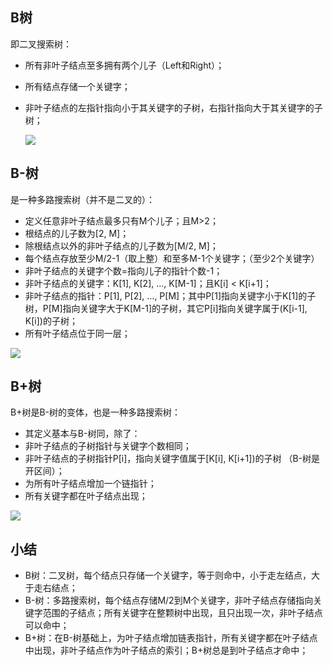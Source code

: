 ## B树
即二叉搜索树：

* 所有非叶子结点至多拥有两个儿子（Left和Right）；
* 所有结点存储一个关键字；
* 非叶子结点的左指针指向小于其关键字的子树，右指针指向大于其关键字的子树；

  ![](http://p.blog.csdn.net/images/p_blog_csdn_net/manesking/1.JPG)

## B-树
是一种多路搜索树（并不是二叉的）：

* 定义任意非叶子结点最多只有M个儿子；且M>2；
* 根结点的儿子数为[2, M]；
* 除根结点以外的非叶子结点的儿子数为[M/2, M]；
* 每个结点存放至少M/2-1（取上整）和至多M-1个关键字；（至少2个关键字）
* 非叶子结点的关键字个数=指向儿子的指针个数-1；
* 非叶子结点的关键字：K[1], K[2], …, K[M-1]；且K[i] < K[i+1]；
* 非叶子结点的指针：P[1], P[2], …, P[M]；其中P[1]指向关键字小于K[1]的子树，P[M]指向关键字大于K[M-1]的子树，其它P[i]指向关键字属于(K[i-1], K[i])的子树；
* 所有叶子结点位于同一层；

![](http://p.blog.csdn.net/images/p_blog_csdn_net/manesking/4.JPG)

## B+树
B+树是B-树的变体，也是一种多路搜索树：

* 其定义基本与B-树同，除了：
* 非叶子结点的子树指针与关键字个数相同；
* 非叶子结点的子树指针P[i]，指向关键字值属于[K[i], K[i+1])的子树
（B-树是开区间）；
* 为所有叶子结点增加一个链指针；
* 所有关键字都在叶子结点出现；

![](http://p.blog.csdn.net/images/p_blog_csdn_net/manesking/5.JPG)

## 小结

* B树：二叉树，每个结点只存储一个关键字，等于则命中，小于走左结点，大于走右结点；
* B-树：多路搜索树，每个结点存储M/2到M个关键字，非叶子结点存储指向关键字范围的子结点；所有关键字在整颗树中出现，且只出现一次，非叶子结点可以命中；
* B+树：在B-树基础上，为叶子结点增加链表指针，所有关键字都在叶子结点中出现，非叶子结点作为叶子结点的索引；B+树总是到叶子结点才命中；
